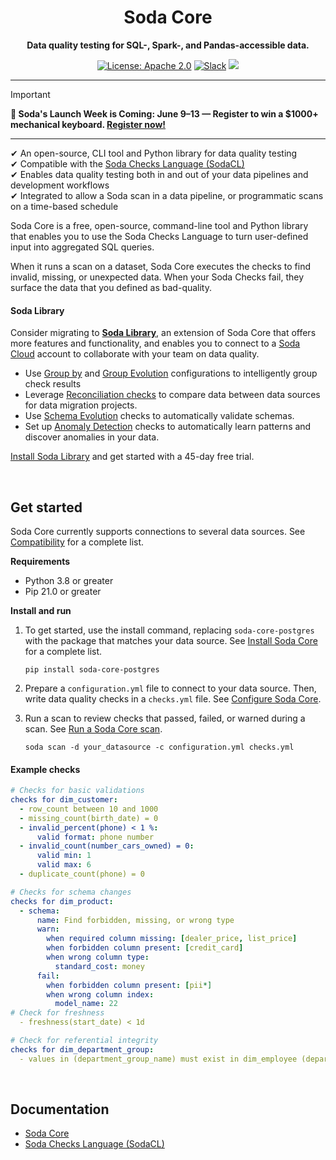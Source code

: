 
<h1 align="center">Soda Core</h1>
<p align="center"><b>Data quality testing for SQL-, Spark-, and Pandas-accessible data.</b></p>

<p align="center">
  <a href="https://github.com/sodadata/soda-core/blob/main/LICENSE"><img src="https://img.shields.io/badge/license-Apache%202-blue.svg" alt="License: Apache 2.0"></a>
  <a href="https://join.slack.com/t/soda-community/shared_invite/zt-m77gajo1-nXJF7JtbbRht2zwaiLb9pg"><img alt="Slack" src="https://img.shields.io/badge/chat-slack-green.svg"></a>
  <a href="#"><img src="https://static.pepy.tech/personalized-badge/soda-core?period=total&units=international_system&left_color=black&right_color=green&left_text=Downloads"></a>
</p>

<hr />

> [!IMPORTANT]  
> **🚀 Soda's Launch Week is Coming: June 9–13 — Register to win a $1000+ mechanical keyboard. [Register now!](https://launch.soda.io/launch-week?utm_source=soda+core&utm_medium=banner&utm_campaign=launch+week)**

<hr />

&#10004;  An open-source, CLI tool and Python library for data quality testing<br />
&#10004;  Compatible with the <a href="https://docs.soda.io/soda-cl/soda-cl-overview.html" target="_blank">Soda Checks Language (SodaCL)</a>  <br />
&#10004;  Enables data quality testing both in and out of your data pipelines and development workflows<br />
&#10004;  Integrated to allow a Soda scan in a data pipeline, or programmatic scans on a time-based schedule <br />


Soda Core is a free, open-source, command-line tool and Python library that enables you to use the Soda Checks Language to turn user-defined input into aggregated SQL queries. 

When it runs a scan on a dataset, Soda Core executes the checks to find invalid, missing, or unexpected data. When your Soda Checks fail, they surface the data that you defined as bad-quality.

#### Soda Library 

Consider migrating to **[Soda Library](https://docs.soda.io/soda/quick-start-sip.html)**, an extension of Soda Core that offers more features and functionality, and enables you to connect to a [Soda Cloud](https://docs.soda.io/soda-cloud/overview.html) account to collaborate with your team on data quality.
* Use [Group by](https://docs.soda.io/soda-cl/group-by.html) and [Group Evolution](https://docs.soda.io/soda-cl/group-evolution.html) configurations to intelligently group check results
* Leverage [Reconciliation checks](https://docs.soda.io/soda-cl/recon.html) to compare data between data sources for data migration projects.
* Use [Schema Evolution](https://docs.soda.io/soda-cl/schema.html#define-schema-evolution-checks) checks to automatically validate schemas.
* Set up [Anomaly Detection](https://docs.soda.io/soda-cl/anomaly-detection.html) checks to automatically learn patterns and discover anomalies in your data.

[Install Soda Library](https://docs.soda.io/soda-library/install.html) and get started with a 45-day free trial.

<br />

## Get started

Soda Core currently supports connections to several data sources. See [Compatibility](/docs/installation.md#compatibility) for a complete list.

**Requirements**
* Python 3.8 or greater
* Pip 21.0 or greater


**Install and run**
1. To get started, use the install command, replacing `soda-core-postgres` with the package that matches your data source.  See [Install Soda Core](/docs/installation.md) for a complete list.<br />
    ```shell
    pip install soda-core-postgres
    ```

2. Prepare a `configuration.yml` file to connect to your data source. Then, write data quality checks in a `checks.yml` file. See [Configure Soda Core](/docs/configuration.md).

3. Run a scan to review checks that passed, failed, or warned during a scan. See [Run a Soda Core scan](/docs/scan-core.md).
    ```shell
    soda scan -d your_datasource -c configuration.yml checks.yml
    ```

#### Example checks
```yaml
# Checks for basic validations
checks for dim_customer:
  - row_count between 10 and 1000
  - missing_count(birth_date) = 0
  - invalid_percent(phone) < 1 %:
      valid format: phone number
  - invalid_count(number_cars_owned) = 0:
      valid min: 1
      valid max: 6
  - duplicate_count(phone) = 0

# Checks for schema changes
checks for dim_product:
  - schema:
      name: Find forbidden, missing, or wrong type
      warn:
        when required column missing: [dealer_price, list_price]
        when forbidden column present: [credit_card]
        when wrong column type:
          standard_cost: money
      fail:
        when forbidden column present: [pii*]
        when wrong column index:
          model_name: 22
# Check for freshness 
  - freshness(start_date) < 1d

# Check for referential integrity
checks for dim_department_group:
  - values in (department_group_name) must exist in dim_employee (department_name)
```
<br />

## Documentation

* [Soda Core](/docs/overview-main.md)
* [Soda Checks Language (SodaCL)](https://docs.soda.io/soda-cl/soda-cl-overview.html)

